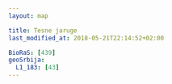 ```yaml
---
layout: map

title: Tesne jaruge
last_modified_at: 2018-05-21T22:14:52+02:00

BioRaS: [439]
geoSrbija:
  L1_183: [43]
---
```

